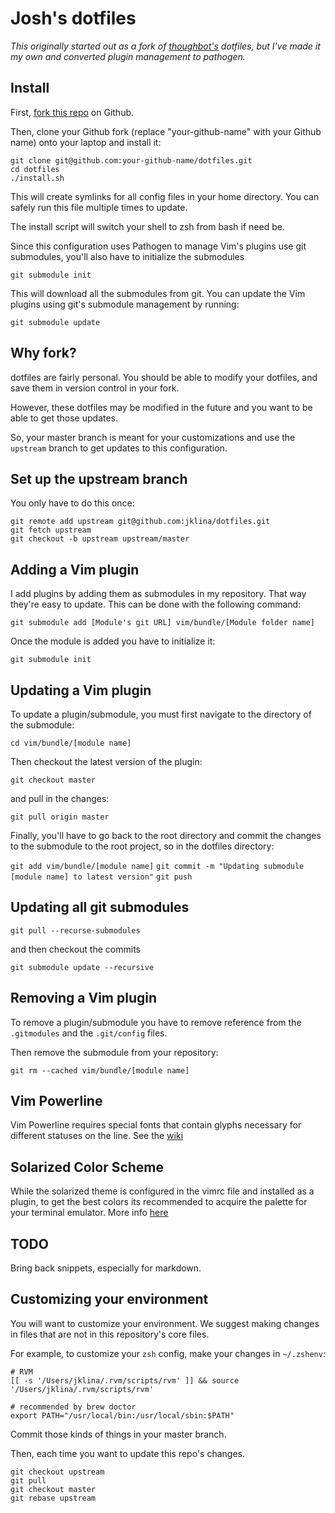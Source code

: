 Josh's dotfiles
===================
_This originally started out as a fork of [thoughbot's](http://https://github.com/thoughtbot/dotfiles "thoughtbot's dotfiles") dotfiles, but I've made it my own and converted plugin management to pathogen._

Install
-------

First, [fork this repo](https://github.com/jklina/dotfiles) on Github.

Then, clone your Github fork (replace "your-github-name" with your Github name) onto your laptop and install it:

    git clone git@github.com:your-github-name/dotfiles.git
    cd dotfiles
    ./install.sh

This will create symlinks for all config files in your home directory. You can
safely run this file multiple times to update.

The install script will switch your shell to zsh from bash if need be.

Since this configuration uses Pathogen to manage Vim's plugins use git submodules, you'll also have to initialize the submodules

    git submodule init

This will download all the submodules from git. You can update the Vim plugins using git's submodule management by running:

    git submodule update

Why fork?
---------

dotfiles are fairly personal. You should be able to modify your dotfiles, and save them in version control in your fork.

However, these dotfiles may be modified in the future and you want to be able to get those updates.

So, your master branch is meant for your customizations and use the `upstream` branch to get updates to this configuration.

Set up the upstream branch
--------------------------

You only have to do this once:

    git remote add upstream git@github.com:jklina/dotfiles.git
    git fetch upstream
    git checkout -b upstream upstream/master

Adding a Vim plugin
---------------

I add plugins by adding them as submodules in my repository. That way they're easy to update. This can be done with the following command:

`git submodule add [Module's git URL] vim/bundle/[Module folder name]`

Once the module is added you have to initialize it:

`git submodule init`

Updating a Vim plugin
-----------------

To update a plugin/submodule, you must first navigate to the directory of the submodule:

`cd vim/bundle/[module name]`

Then checkout the latest version of the plugin:

`git checkout master`

and pull in the changes:

`git pull origin master`

Finally, you'll have to go back to the root directory and commit the changes to the submodule to the root project, so in the dotfiles directory:

`git add vim/bundle/[module name]`
`git commit -m "Updating submodule [module name] to latest version"`
`git push`

Updating all git submodules
---------------------------

`git pull --recurse-submodules`

and then checkout the commits

`git submodule update --recursive`

Removing a Vim plugin
-----------------

To remove a plugin/submodule you have to remove reference from the `.gitmodules` and the `.git/config` files.

Then remove the submodule from your repository:

`git rm --cached vim/bundle/[module name]`

Vim Powerline
-------------

Vim Powerline requires special fonts that contain glyphs necessary for different statuses on the line. See the [wiki](https://github.com/Lokaltog/vim-powerline/wiki/Patched-fonts)

Solarized Color Scheme
----------------------

While the solarized theme is configured in the vimrc file and installed as a plugin, to get the best colors its recommended to acquire the palette for your terminal emulator. More info [here](http://ethanschoonover.com/solarized)

TODO
----

Bring back snippets, especially for markdown.

Customizing your environment
----------------------------

You will want to customize your environment. We suggest making changes in files that are not in this repository's core files.

For example, to customize your `zsh` config, make your changes in `~/.zshenv`:

    # RVM
    [[ -s '/Users/jklina/.rvm/scripts/rvm' ]] && source '/Users/jklina/.rvm/scripts/rvm'

    # recommended by brew doctor
    export PATH="/usr/local/bin:/usr/local/sbin:$PATH"

Commit those kinds of things in your master branch.

Then, each time you want to update this repo's changes.

    git checkout upstream
    git pull
    git checkout master
    git rebase upstream
